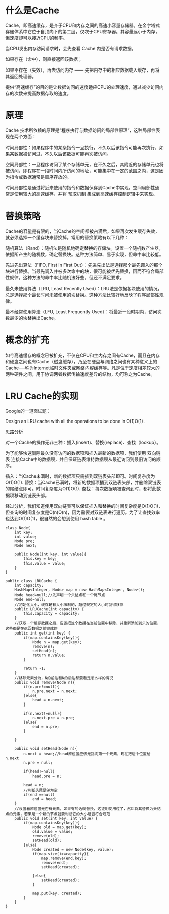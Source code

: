 # 什么是Cache

Cache，即高速缓存，是介于CPU和内存之间的高速小容量存储器。在金字塔式存储体系中它位于自顶向下的第二层，仅次于CPU寄存器。其容量远小于内存，但速度却可以接近CPU的频率。

当CPU发出内存访问请求时，会先查看 Cache 内是否有请求数据。

如果存在（命中），则直接返回该数据；

如果不存在（失效），再去访问内存 —— 先把内存中的相应数据载入缓存，再将其返回处理器。

提供“高速缓存”的目的是让数据访问的速度适应CPU的处理速度，通过减少访问内存的次数来提高数据存取的速度。

# 原理

Cache 技术所依赖的原理是”程序执行与数据访问的局部性原理“，这种局部性表现在两个方面：

时间局部性：如果程序中的某条指令一旦执行，不久以后该指令可能再次执行，如果某数据被访问过，不久以后该数据可能再次被访问。

空间局部性：一旦程序访问了某个存储单元，在不久之后，其附近的存储单元也将被访问，即程序在一段时间内所访问的地址，可能集中在一定的范围之内，这是因为指令或数据通常是顺序存放的。

时间局部性是通过将近来使用的指令和数据保存到Cache中实现。空间局部性通常是使用较大的高速缓存，并将 预取机制 集成到高速缓存控制逻辑中来实现。

# 替换策略

Cache的容量是有限的，当Cache的空间都被占满后，如果再次发生缓存失效，就必须选择一个缓存块来替换掉。常用的替换策略有以下几种：

随机算法（Rand）：随机法是随机地确定替换的存储块。设置一个随机数产生器，依据所产生的随机数，确定替换块。这种方法简单、易于实现，但命中率比较低。

先进先出算法（FIFO, First In First Out）：先进先出法是选择那个最先调入的那个块进行替换。当最先调入并被多次命中的块，很可能被优先替换，因而不符合局部性规律。这种方法的命中率比随机法好些，但还不满足要求。

最久未使用算法（LRU, Least Recently Used）：LRU法是依据各块使用的情况， 总是选择那个最长时间未被使用的块替换。这种方法比较好地反映了程序局部性规律。

最不经常使用算法（LFU, Least Frequently Used）：将最近一段时期内，访问次数最少的块替换出Cache。

# 概念的扩充

如今高速缓存的概念已被扩充，不仅在CPU和主内存之间有Cache，而且在内存和硬盘之间也有Cache（磁盘缓存），乃至在硬盘与网络之间也有某种意义上的Cache──称为Internet临时文件夹或网络内容缓存等。凡是位于速度相差较大的两种硬件之间，用于协调两者数据传输速度差异的结构，均可称之为Cache。

# LRU Cache的实现

Google的一道面试题：

Design an LRU cache with all the operations to be done in O(1)O(1) .

思路分析

对一个Cache的操作无非三种：插入(insert)、替换(replace)、查找（lookup）。

为了能够快速删除最久没有访问的数据项和插入最新的数据项，我们使用 双向链表 连接Cache中的数据项，并且保证链表维持数据项从最近访问到最旧访问的顺序。

插入：当Cache未满时，新的数据项只需插到双链表头部即可。时间复杂度为O(1)O(1).
替换：当Cache已满时，将新的数据项插到双链表头部，并删除双链表的尾结点即可。时间复杂度为O(1)O(1).
查找：每次数据项被查询到时，都将此数据项移动到链表头部。

经过分析，我们知道使用双向链表可以保证插入和替换的时间复杂度是O(1)O(1)，但查询的时间复杂度是O(n)O(n)，因为需要对双链表进行遍历。为了让查找效率也达到O(1)O(1)，很自然的会想到使用 hash table 。


```
class Node{
    int key;
    int value;
    Node pre;
    Node next;
 
    public Node(int key, int value){
        this.key = key;
        this.value = value;
    }
}
```

```
public class LRUCache {
    int capacity;
    HashMap<Integer, Node> map = new HashMap<Integer, Node>();
    Node head=null;//先声明一个头结点和一个尾节点
    Node end=null;
    //初始化大小，缓存是有大小限制的，超过规定的大小时就得移除
    public LRUCache(int capacity) {
        this.capacity = capacity;
    }
    //获取一个缓存数据之后，应该把这个数据在当前位置中移除，并重新添加到头的位置，这些都是在返回数据之前完成的
    public int get(int key) {
        if(map.containsKey(key)){
            Node n = map.get(key);
            remove(n);
            setHead(n);
            return n.value;
        }
 
        return -1;
    }
    //移除元素分为，N的前边和N的后边都要看是怎么样的情况
    public void remove(Node n){
        if(n.pre!=null){
            n.pre.next = n.next;
        }else{
            head = n.next;
        }
 
        if(n.next!=null){
            n.next.pre = n.pre;
        }else{
            end = n.pre;
        }
 
    }
 
    public void setHead(Node n){
        n.next = head;//head原位置应该是指向第一个元素，现在把这个位置给n.next
        n.pre = null;
 
        if(head!=null)
            head.pre = n;
 
        head = n;
        //判断头尾是够为空
        if(end ==null)
            end = head;
    }
    //设置看原位置是否有元素，如果有的话就替换，这证明使用过了，然后将其替换为头结点的元素，若果是一个新的节点就要判断它的大小是否符合规范
    public void set(int key, int value) {
        if(map.containsKey(key)){
            Node old = map.get(key);
            old.value = value;
            remove(old);
            setHead(old);
        }else{
            Node created = new Node(key, value);
            if(map.size()>=capacity){
                map.remove(end.key);
                remove(end);
                setHead(created);
 
            }else{
                setHead(created);
            }    
 
            map.put(key, created);
        }
    }
}
```



